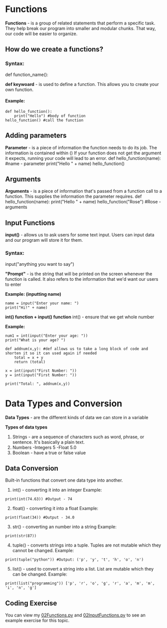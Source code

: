 # Functions
**Functions** - is a group of related statements that perform a specific task. They help break our program into smaller
and modular chunks. That way, our code will be easier to organize.

## How do we create a functions? 
### Syntax:
def function_name():

**def keywoard** - is used to define a function. This allows you to create your own function.
#### Example:
```
def hello_function():
    print("Hello") #body of function
hello_function() #call the function
```

## Adding parameters 
**Parameter** - is a piece of information the function needs to do its job. The information is contained within ()
If your function does not get the argument it expects, running your code will lead to an error.
def hello_function(name): #name - parameter
    print("Hello " + name)
hello_function()

## Arguments
**Arguments** - is a piece of information that's passed from a function call to a function. This supplies the information the parameter requires.
def hello_function(name):
    print("Hello " + name) 
hello_function("Rose") #Rose - arguments

## Input Functions 
**input()** - allows us to ask users for some text input. Users can input data and our program will store it for them.

### Syntax:
input("anything you want to say") 

**"Prompt"** - is the string that will be printed on the screen whenever the function is called. 
It also refers to the information that we'd want our users to enter

**Example: (inputting name)**
```
name = input("Enter your name: ") 
print("Hi!" + name)
```
**int() function + input() function**
int() - ensure that we get whole number

**Example:**
```
num1 = int(input("Enter your age: "))
print("What is your age? ")
```
```
def addnum(x,y): #def allows us to take a long block of code and shorten it so it can used again if needed
    total = x + y
    return (total)

x = int(input("First Number: "))
y = int(input("First Number: "))

print("Total: ", addnum(x,y))
```

# Data Types and Conversion
**Data Types** - are the different kinds of data we can store in a variable

**Types of data types**
1. Strings - are a sequence of characters such as word, phrase, or sentence. It's basically a plain text.
2. Numbers 
    -Integers 5
    -Float 5.0
3. Boolean - have a true or false value

## Data Conversion 
Built-in functions that convert one data type into another.
1. int() - converting it into an integer
Example:
```
print(int(74.63)) #Output - 74
```
2. float() - converting it into a float
Example:
```
print(float(34)) #Output - 34.0
```
3. str() - converting an number into a string
Example:
```
print(str(87))
```
4. tuple() -  converts strings into a tuple. Tuples are not mutable which they cannot be changed.
Example:
```
print(tuple("python")) #Output: ('p', 'y', 't', 'h', 'o', 'n')
```
5. list() - used to convert a string into a list. List are mutable which they can be changed.
Example:
```
print(list("programming")) ['p', 'r', 'o', 'g', 'r', 'a', 'm', 'm', 'i', 'n', 'g']
```

## Coding Exercise
You can view my [02Functions.py](https://github.com/AbbeyIT/Python-Beginner-Notes/blob/main/Coding-Exercise/02Functions.py) and [02InputFunctions.py](https://github.com/AbbeyIT/Python-Beginner-Notes/blob/main/Coding-Exercise/02InputFunctions.py) to see an example exercise for this topic.
